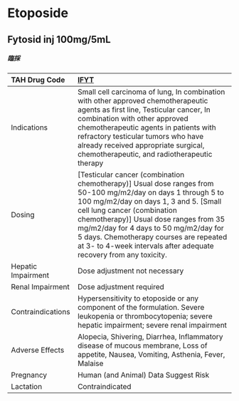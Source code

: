 # Etoposide

## Fytosid inj 100mg/5mL

##### 臨採

| TAH Drug Code      | [IFYT](https://www.tahsda.org.tw/drugs/hissearch.php?drug_code=IFYT)                                                                                                                                                                                                                                                                                                                  |
|:-------------------|:--------------------------------------------------------------------------------------------------------------------------------------------------------------------------------------------------------------------------------------------------------------------------------------------------------------------------------------------------------------------------------------|
| Indications        | Small cell carcinoma of lung, In combination with other approved chemotherapeutic agents as first line, Testicular cancer, In combination with other approved chemotherapeutic agents in patients with refractory testicular tumors who have already received appropriate surgical, chemotherapeutic, and radiotherapeutic therapy                                                    |
| Dosing             | [Testicular cancer (combination chemotherapy)] Usual dose ranges from 50-100 mg/m2/day on days 1 through 5 to 100 mg/m2/day on days 1, 3 and 5. [Small cell lung cancer (combination chemotherapy)] Usual dose ranges from 35 mg/m2/day for 4 days to 50 mg/m2/day for 5 days. Chemotherapy courses are repeated at 3- to 4-week intervals after adequate recovery from any toxicity. |
| Hepatic Impairment | Dose adjustment not necessary                                                                                                                                                                                                                                                                                                                                                         |
| Renal Impairment   | Dose adjustment required                                                                                                                                                                                                                                                                                                                                                              |
| Contraindications  | Hypersensitivity to etoposide or any component of the formulation. Severe leukopenia or thrombocytopenia; severe hepatic impairment; severe renal impairment                                                                                                                                                                                                                          |
| Adverse Effects    | Alopecia, Shivering, Diarrhea, Inflammatory disease of mucous membrane, Loss of appetite, Nausea, Vomiting, Asthenia, Fever, Malaise                                                                                                                                                                                                                                                  |
| Pregnancy          | Human (and Animal) Data Suggest Risk                                                                                                                                                                                                                                                                                                                                                  |
| Lactation          | Contraindicated                                                                                                                                                                                                                                                                                                                                                                       |

